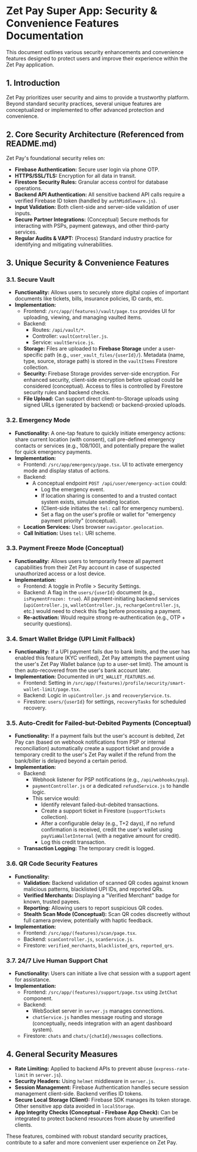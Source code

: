 
# Zet Pay Super App: Security & Convenience Features Documentation

This document outlines various security enhancements and convenience features designed to protect users and improve their experience within the Zet Pay application.

## 1. Introduction

Zet Pay prioritizes user security and aims to provide a trustworthy platform. Beyond standard security practices, several unique features are conceptualized or implemented to offer advanced protection and convenience.

## 2. Core Security Architecture (Referenced from README.md)

Zet Pay's foundational security relies on:
-   **Firebase Authentication:** Secure user login via phone OTP.
-   **HTTPS/SSL/TLS:** Encryption for all data in transit.
-   **Firestore Security Rules:** Granular access control for database operations.
-   **Backend API Authentication:** All sensitive backend API calls require a verified Firebase ID token (handled by `authMiddleware.js`).
-   **Input Validation:** Both client-side and server-side validation of user inputs.
-   **Secure Partner Integrations:** (Conceptual) Secure methods for interacting with PSPs, payment gateways, and other third-party services.
-   **Regular Audits & VAPT:** (Process) Standard industry practice for identifying and mitigating vulnerabilities.

## 3. Unique Security & Convenience Features

### 3.1. Secure Vault
-   **Functionality:** Allows users to securely store digital copies of important documents like tickets, bills, insurance policies, ID cards, etc.
-   **Implementation:**
    -   Frontend: `/src/app/(features)/vault/page.tsx` provides UI for uploading, viewing, and managing vaulted items.
    -   Backend:
        -   Routes: `/api/vault/*`.
        -   Controller: `vaultController.js`.
        -   Service: `vaultService.js`.
    -   **Storage:** Files are uploaded to **Firebase Storage** under a user-specific path (e.g., `user_vault_files/{userId}/`). Metadata (name, type, source, storage path) is stored in the `vaultItems` Firestore collection.
    -   **Security:** Firebase Storage provides server-side encryption. For enhanced security, client-side encryption before upload could be considered (conceptual). Access to files is controlled by Firestore security rules and backend checks.
    -   **File Upload:** Can support direct client-to-Storage uploads using signed URLs (generated by backend) or backend-proxied uploads.

### 3.2. Emergency Mode
-   **Functionality:** A one-tap feature to quickly initiate emergency actions: share current location (with consent), call pre-defined emergency contacts or services (e.g., 108/100), and potentially prepare the wallet for quick emergency payments.
-   **Implementation:**
    -   Frontend: `/src/app/emergency/page.tsx`. UI to activate emergency mode and display status of actions.
    -   Backend:
        -   A conceptual endpoint `POST /api/user/emergency-action` could:
            *   Log the emergency event.
            *   If location sharing is consented to and a trusted contact system exists, simulate sending location.
            *   (Client-side initiates the `tel:` call for emergency numbers).
            *   Set a flag on the user's profile or wallet for "emergency payment priority" (conceptual).
    -   **Location Services:** Uses browser `navigator.geolocation`.
    -   **Call Initiation:** Uses `tel:` URI scheme.

### 3.3. Payment Freeze Mode (Conceptual)
-   **Functionality:** Allows users to temporarily freeze all payment capabilities from their Zet Pay account in case of suspected unauthorized access or a lost device.
-   **Implementation:**
    -   Frontend: A toggle in Profile > Security Settings.
    -   Backend: A flag in the `users/{userId}` document (e.g., `isPaymentFrozen: true`). All payment-initiating backend services (`upiController.js`, `walletController.js`, `rechargeController.js`, etc.) would need to check this flag before processing a payment.
    -   **Re-activation:** Would require strong re-authentication (e.g., OTP + security questions).

### 3.4. Smart Wallet Bridge (UPI Limit Fallback)
-   **Functionality:** If a UPI payment fails due to bank limits, and the user has enabled this feature (KYC verified), Zet Pay attempts the payment using the user's Zet Pay Wallet balance (up to a user-set limit). The amount is then auto-recovered from the user's bank account later.
-   **Implementation:** Documented in `UPI_WALLET_FEATURES.md`.
    -   Frontend: Setting in `/src/app/(features)/profile/security/smart-wallet-limit/page.tsx`.
    -   Backend: Logic in `upiController.js` and `recoveryService.ts`.
    -   Firestore: `users/{userId}` for settings, `recoveryTasks` for scheduled recovery.

### 3.5. Auto-Credit for Failed-but-Debited Payments (Conceptual)
-   **Functionality:** If a payment fails but the user's account is debited, Zet Pay can (based on webhook notifications from PSP or internal reconciliation) automatically create a support ticket and provide a temporary credit to the user's Zet Pay wallet if the refund from the bank/biller is delayed beyond a certain period.
-   **Implementation:**
    -   Backend:
        -   Webhook listener for PSP notifications (e.g., `/api/webhooks/psp`).
        -   `paymentController.js` or a dedicated `refundService.js` to handle logic.
        -   This service would:
            *   Identify relevant failed-but-debited transactions.
            *   Create a support ticket in Firestore (`supportTickets` collection).
            *   After a configurable delay (e.g., T+2 days), if no refund confirmation is received, credit the user's wallet using `payViaWalletInternal` (with a negative amount for credit).
            *   Log this credit transaction.
    -   **Transaction Logging:** The temporary credit is logged.

### 3.6. QR Code Security Features
-   **Functionality:**
    -   **Validation:** Backend validation of scanned QR codes against known malicious patterns, blacklisted UPI IDs, and reported QRs.
    -   **Verified Merchants:** Displaying a "Verified Merchant" badge for known, trusted payees.
    -   **Reporting:** Allowing users to report suspicious QR codes.
    -   **Stealth Scan Mode (Conceptual):** Scan QR codes discreetly without full camera preview, potentially with haptic feedback.
-   **Implementation:**
    -   Frontend: `/src/app/(features)/scan/page.tsx`.
    -   Backend: `scanController.js`, `scanService.js`.
    -   Firestore: `verified_merchants`, `blacklisted_qrs`, `reported_qrs`.

### 3.7. 24/7 Live Human Support Chat
-   **Functionality:** Users can initiate a live chat session with a support agent for assistance.
-   **Implementation:**
    -   Frontend: `/src/app/(features)/support/page.tsx` using `ZetChat` component.
    -   Backend:
        -   WebSocket server in `server.js` manages connections.
        -   `chatService.js` handles message routing and storage (conceptually, needs integration with an agent dashboard system).
    -   Firestore: `chats` and `chats/{chatId}/messages` collections.

## 4. General Security Measures

-   **Rate Limiting:** Applied to backend APIs to prevent abuse (`express-rate-limit` in `server.js`).
-   **Security Headers:** Using `helmet` middleware in `server.js`.
-   **Session Management:** Firebase Authentication handles secure session management client-side. Backend verifies ID tokens.
-   **Secure Local Storage (Client):** Firebase SDK manages its token storage. Other sensitive app data avoided in `localStorage`.
-   **App Integrity Checks (Conceptual - Firebase App Check):** Can be integrated to protect backend resources from abuse by unverified clients.

These features, combined with robust standard security practices, contribute to a safer and more convenient user experience on Zet Pay.

